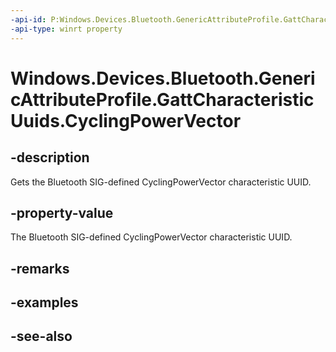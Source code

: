 ----api-id: P:Windows.Devices.Bluetooth.GenericAttributeProfile.GattCharacteristicUuids.CyclingPowerVector
-api-type: winrt property
---<!-- Property syntaxpublic System.Guid CyclingPowerVector { get; }--># Windows.Devices.Bluetooth.GenericAttributeProfile.GattCharacteristicUuids.CyclingPowerVector## -descriptionGets the Bluetooth SIG-defined CyclingPowerVector characteristic UUID.## -property-valueThe Bluetooth SIG-defined CyclingPowerVector characteristic UUID.## -remarks## -examples## -see-also